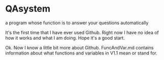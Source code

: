 # QAsystem
a program whose function is to answer your questions automatically

It's the first time that I have ever used Github. Right now I have no idea of how it works and what I am doing.
Hope it's a good start.

Ok. Now I know a little bit more about Github.
FuncAndVar.md contains information about what functions and variables in V1.1 mean or stand for.
